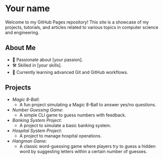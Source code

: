 # Your name

Welcome to my GitHub Pages repository! This site is a showcase of my projects, tutorials, and articles related to various topics in computer science and engineering.

## About Me
- 🚀 Passionate about [your passion].
- 🛠 Skilled in [your skills].
- 🌱 Currently learning advanced Git and GitHub workflows.

## Projects
- *Magic 8-Ball*:
  - A fun project simulating a Magic 8-Ball to answer yes/no questions.
- *Number Guessing Game*:
  - A simple CLI game to guess numbers with feedback.
- *Banking System Project*:
  - A project to simulate a basic banking system.
- *Hospital System Project*:
  - A project to manage hospital operations.
- *Hangman Game*:
  - A classic word-guessing game where players try to guess a hidden word by suggesting letters within a certain number of guesses.
